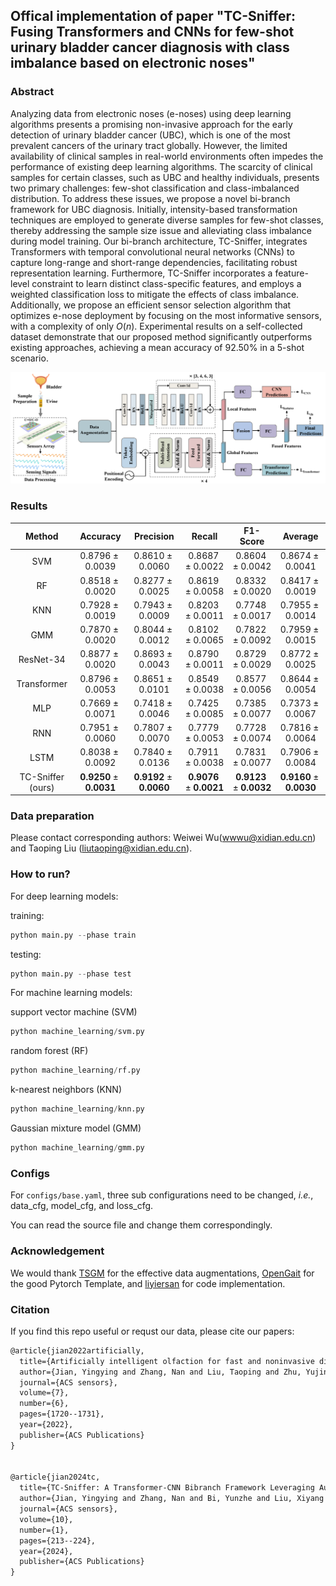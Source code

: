 ## Offical implementation of paper "TC-Sniffer: Fusing Transformers and CNNs for few-shot urinary bladder cancer diagnosis with class imbalance based on electronic noses"

### Abstract
Analyzing data from electronic noses (e-noses) using deep learning algorithms presents a promising non-invasive approach for the early detection of urinary bladder cancer (UBC), which is one of the most prevalent cancers of the urinary tract globally. However, the limited availability of clinical samples in real-world environments often impedes the performance of existing deep learning algorithms. The scarcity of clinical samples for certain classes, such as UBC and healthy individuals, presents two primary challenges: few-shot classification and class-imbalanced distribution. To address these issues, we propose a novel bi-branch framework for UBC diagnosis. Initially, intensity-based transformation techniques are employed to generate diverse samples for few-shot classes, thereby addressing the sample size issue and alleviating class imbalance during model training. Our bi-branch architecture, TC-Sniffer, integrates Transformers with temporal convolutional neural networks (CNNs) to capture long-range and short-range dependencies, facilitating robust representation learning. Furthermore, TC-Sniffer incorporates a feature-level constraint to learn distinct class-specific features, and employs a weighted classification loss to mitigate the effects of class imbalance. Additionally, we propose an efficient sensor selection algorithm that optimizes e-nose deployment by focusing on the most informative sensors, with a complexity of only $O(n)$. Experimental results on a self-collected dataset demonstrate that our proposed method significantly outperforms existing approaches, achieving a mean accuracy of 92.50\% in a 5-shot scenario.

![framework](images/framework.png)

### Results

|      Method       |       Accuracy        |       Precision       |        Recall         |       F1-Score        |        Average        |
| :---------------: | :-------------------: | :-------------------: | :-------------------: | :-------------------: | :-------------------: |
|        SVM        |   $0.8796\pm0.0039$   |   $0.8610\pm0.0060$   |   $0.8687\pm0.0022$   |   $0.8604\pm0.0042$   |   $0.8674\pm0.0041$   |
|        RF         |   $0.8518\pm0.0020$   |   $0.8277\pm0.0025$   |   $0.8619\pm0.0058$   |   $0.8332\pm0.0020$   |   $0.8417\pm0.0019$   |
|        KNN        |   $0.7928\pm0.0019$   |   $0.7943\pm0.0009$   |   $0.8203\pm0.0011$   |   $0.7748\pm0.0017$   |   $0.7955\pm0.0014$   |
|        GMM        |   $0.7870\pm0.0020$   |   $0.8044\pm0.0012$   |   $0.8102\pm0.0065$   |   $0.7822\pm0.0092$   |   $0.7959\pm0.0015$   |
|     ResNet-34     |   $0.8877\pm0.0020$   |   $0.8693\pm0.0043$   |   $0.8790\pm0.0011$   |   $0.8729\pm0.0029$   |   $0.8772\pm0.0025$   |
|    Transformer    |   $0.8796\pm0.0053$   |   $0.8651\pm0.0101$   |   $0.8549\pm0.0038$   |   $0.8577\pm0.0056$   |   $0.8644\pm0.0054$   |
|        MLP        |   $0.7669\pm0.0071$   |   $0.7418\pm0.0046$   |   $0.7425\pm0.0085$   |   $0.7385\pm0.0077$   |   $0.7373\pm0.0067$   |
|        RNN        |   $0.7951\pm0.0060$   |   $0.7807\pm0.0070$   |   $0.7779\pm0.0053$   |   $0.7728\pm0.0074$   |   $0.7816\pm0.0064$   |
|       LSTM        |   $0.8038\pm0.0092$   |   $0.7840\pm0.0136$   |   $0.7911\pm0.0038$   |   $0.7831\pm0.0077$   |   $0.7906\pm0.0084$   |
| TC-Sniffer (ours) | $\textbf{0.9250}\pm\textbf{0.0031}$ | $\textbf{0.9192}\pm\textbf{0.0060}$ | $\textbf{0.9076}\pm\textbf{0.0021}$ | $\textbf{0.9123}\pm\textbf{0.0032}$ | $\textbf{0.9160}\pm\textbf{0.0030}$ |


### Data preparation
Please contact corresponding authors: Weiwei Wu(wwwu@xidian.edu.cn) and Taoping Liu (liutaoping@xidian.edu.cn).


### How to run?
For deep learning models: 

training:
```python
python main.py --phase train
```
testing:
```python
python main.py --phase test
```

For machine learning models:

support vector machine (SVM)
```python
python machine_learning/svm.py
```
random forest (RF)
```python
python machine_learning/rf.py
```
k-nearest neighbors (KNN)
```python
python machine_learning/knn.py
```
Gaussian mixture model (GMM)
```python
python machine_learning/gmm.py
```

### Configs
For `configs/base.yaml`, three sub configurations need to be changed, *i.e.*, data_cfg, model_cfg, and loss_cfg. 

You can read the source file and change them correspondingly.

### Acknowledgement
We would thank [TSGM](https://github.com/AlexanderVNikitin/tsgm) for the effective data augmentations, [OpenGait](https://github.com/ShiqiYu/OpenGait) for the good Pytorch Template, and [liyiersan](https://github.com/liyiersan) for code implementation.


### Citation
If you find this repo useful or requst our data, please cite our papers:
```txt
@article{jian2022artificially,
  title={Artificially intelligent olfaction for fast and noninvasive diagnosis of bladder cancer from urine},
  author={Jian, Yingying and Zhang, Nan and Liu, Taoping and Zhu, Yujin and Wang, Di and Dong, Hao and Guo, Lihao and Qu, Danyao and Jiang, Xue and Du, Tao and others},
  journal={ACS sensors},
  volume={7},
  number={6},
  pages={1720--1731},
  year={2022},
  publisher={ACS Publications}
}


@article{jian2024tc,
  title={TC-Sniffer: A Transformer-CNN Bibranch Framework Leveraging Auxiliary VOCs for Few-Shot UBC Diagnosis via Electronic Noses},
  author={Jian, Yingying and Zhang, Nan and Bi, Yunzhe and Liu, Xiyang and Fan, Jinhai and Wu, Weiwei and Liu, Taoping},
  journal={ACS sensors},
  volume={10},
  number={1},
  pages={213--224},
  year={2024},
  publisher={ACS Publications}
}
```


